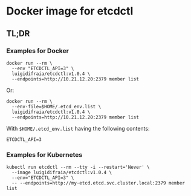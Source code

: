 # Docker image for etcdctl

## TL;DR

### Examples for Docker

```
docker run --rm \
  --env "ETCDCTL_API=3" \
  luigidifraia/etcdctl:v1.0.4 \
  --endpoints=http://10.21.12.20:2379 member list
```

Or:

```
docker run --rm \
  --env-file=$HOME/.etcd_env.list \
  luigidifraia/etcdctl:v1.0.4 \
  --endpoints=http://10.21.12.20:2379 member list
```

With `$HOME/.etcd_env.list` having the following contents:

```
ETCDCTL_API=3
```

### Examples for Kubernetes

```
kubectl run etcdctl --rm --tty -i --restart='Never' \
  --image luigidifraia/etcdctl:v1.0.4 \
  --env="ETCDCTL_API=3" \
  -- --endpoints=http://my-etcd.etcd.svc.cluster.local:2379 member list
```
